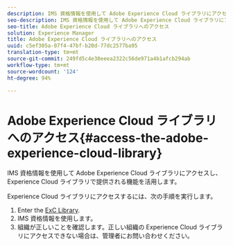 ```yaml
---
description: IMS 資格情報を使用して Adobe Experience Cloud ライブラリにアクセスし、Experience Cloud ライブラリで提供される機能を活用します。
seo-description: IMS 資格情報を使用して Adobe Experience Cloud ライブラリにアクセスし、Experience Cloud ライブラリで提供される機能を活用します。
seo-title: Adobe Experience Cloud ライブラリへのアクセス
solution: Experience Manager
title: Adobe Experience Cloud ライブラリへのアクセス
uuid: c5ef305a-07f4-47bf-b20d-77dc2577ba95
translation-type: tm+mt
source-git-commit: 249fd5c4e30eeea2322c56de971a4b1afcb294ab
workflow-type: tm+mt
source-wordcount: '124'
ht-degree: 94%

---
```



# Adobe Experience Cloud ライブラリへのアクセス{#access-the-adobe-experience-cloud-library}

IMS 資格情報を使用して Adobe Experience Cloud ライブラリにアクセスし、Experience Cloud ライブラリで提供される機能を活用します。

Experience Cloud ライブラリにアクセスするには、次の手順を実行します。

1. Enter the [ExC Library](https://experiencecloud.adobe.com/library).
1. IMS 資格情報を使用します。
1. 組織が正しいことを確認します。正しい組織の Experience Cloud ライブラリにアクセスできない場合は、管理者にお問い合わせください。

